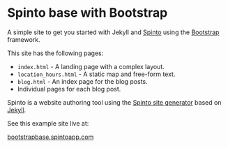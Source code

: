 Spinto base with Bootstrap
==========================

A simple site to get you started with Jekyll and [Spinto](http://www.spintoapp.com)
using the [Bootstrap](http://twitter.github.com/bootstrap/) framework.

This site has the following pages:

* `index.html` - A landing page with a complex layout.
* `location_hours.html` - A static map and free-form text.
* `blog.html` - An index page for the blog posts.
* Individual pages for each blog post.

Spinto is a website authoring tool using the
[Spinto site generator](http://github.com/mixonic/spinto) based on
[Jekyll](https://github.com/mojombo/jekyll).

See this example site live at:

  [bootstrapbase.spintoapp.com](http://skeletoncss.spintoapp.com)
